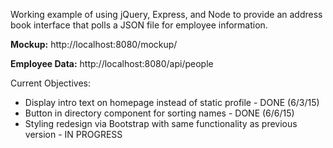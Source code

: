 Working example of using jQuery, Express, and Node to provide an address book interface that polls
a JSON file for employee information.

**Mockup:**
http://localhost:8080/mockup/

**Employee Data:**
		http://localhost:8080/api/people

Current Objectives: 
* Display intro text on homepage instead of static profile - DONE (6/3/15)
* Button in directory component for sorting names - DONE (6/6/15)
* Styling redesign via Bootstrap with same functionality as previous version - IN PROGRESS

